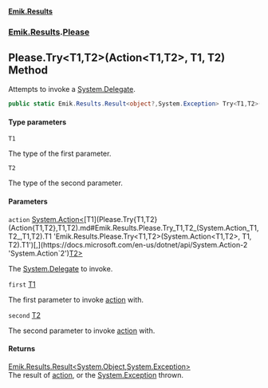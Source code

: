 #### [Emik.Results](index.md 'index')
### [Emik.Results](Emik.Results.md 'Emik.Results').[Please](Please.md 'Emik.Results.Please')

## Please.Try<T1,T2>(Action<T1,T2>, T1, T2) Method

Attempts to invoke a [System.Delegate](https://docs.microsoft.com/en-us/dotnet/api/System.Delegate 'System.Delegate').

```csharp
public static Emik.Results.Result<object?,System.Exception> Try<T1,T2>(System.Action<T1,T2> action, T1 first, T2 second);
```
#### Type parameters

<a name='Emik.Results.Please.Try_T1,T2_(System.Action_T1,T2_,T1,T2).T1'></a>

`T1`

The type of the first parameter.

<a name='Emik.Results.Please.Try_T1,T2_(System.Action_T1,T2_,T1,T2).T2'></a>

`T2`

The type of the second parameter.
#### Parameters

<a name='Emik.Results.Please.Try_T1,T2_(System.Action_T1,T2_,T1,T2).action'></a>

`action` [System.Action&lt;](https://docs.microsoft.com/en-us/dotnet/api/System.Action-2 'System.Action`2')[T1](Please.Try{T1,T2}(Action{T1,T2},T1,T2).md#Emik.Results.Please.Try_T1,T2_(System.Action_T1,T2_,T1,T2).T1 'Emik.Results.Please.Try<T1,T2>(System.Action<T1,T2>, T1, T2).T1')[,](https://docs.microsoft.com/en-us/dotnet/api/System.Action-2 'System.Action`2')[T2](Please.Try{T1,T2}(Action{T1,T2},T1,T2).md#Emik.Results.Please.Try_T1,T2_(System.Action_T1,T2_,T1,T2).T2 'Emik.Results.Please.Try<T1,T2>(System.Action<T1,T2>, T1, T2).T2')[&gt;](https://docs.microsoft.com/en-us/dotnet/api/System.Action-2 'System.Action`2')

The [System.Delegate](https://docs.microsoft.com/en-us/dotnet/api/System.Delegate 'System.Delegate') to invoke.

<a name='Emik.Results.Please.Try_T1,T2_(System.Action_T1,T2_,T1,T2).first'></a>

`first` [T1](Please.Try{T1,T2}(Action{T1,T2},T1,T2).md#Emik.Results.Please.Try_T1,T2_(System.Action_T1,T2_,T1,T2).T1 'Emik.Results.Please.Try<T1,T2>(System.Action<T1,T2>, T1, T2).T1')

The first parameter to invoke [action](Please.Try{T1,T2}(Action{T1,T2},T1,T2).md#Emik.Results.Please.Try_T1,T2_(System.Action_T1,T2_,T1,T2).action 'Emik.Results.Please.Try<T1,T2>(System.Action<T1,T2>, T1, T2).action') with.

<a name='Emik.Results.Please.Try_T1,T2_(System.Action_T1,T2_,T1,T2).second'></a>

`second` [T2](Please.Try{T1,T2}(Action{T1,T2},T1,T2).md#Emik.Results.Please.Try_T1,T2_(System.Action_T1,T2_,T1,T2).T2 'Emik.Results.Please.Try<T1,T2>(System.Action<T1,T2>, T1, T2).T2')

The second parameter to invoke [action](Please.Try{T1,T2}(Action{T1,T2},T1,T2).md#Emik.Results.Please.Try_T1,T2_(System.Action_T1,T2_,T1,T2).action 'Emik.Results.Please.Try<T1,T2>(System.Action<T1,T2>, T1, T2).action') with.

#### Returns
[Emik.Results.Result&lt;](Result{TOk,TErr}.md 'Emik.Results.Result<TOk,TErr>')[System.Object](https://docs.microsoft.com/en-us/dotnet/api/System.Object 'System.Object')[,](Result{TOk,TErr}.md 'Emik.Results.Result<TOk,TErr>')[System.Exception](https://docs.microsoft.com/en-us/dotnet/api/System.Exception 'System.Exception')[&gt;](Result{TOk,TErr}.md 'Emik.Results.Result<TOk,TErr>')  
The result of [action](Please.Try{T1,T2}(Action{T1,T2},T1,T2).md#Emik.Results.Please.Try_T1,T2_(System.Action_T1,T2_,T1,T2).action 'Emik.Results.Please.Try<T1,T2>(System.Action<T1,T2>, T1, T2).action'), or the [System.Exception](https://docs.microsoft.com/en-us/dotnet/api/System.Exception 'System.Exception') thrown.